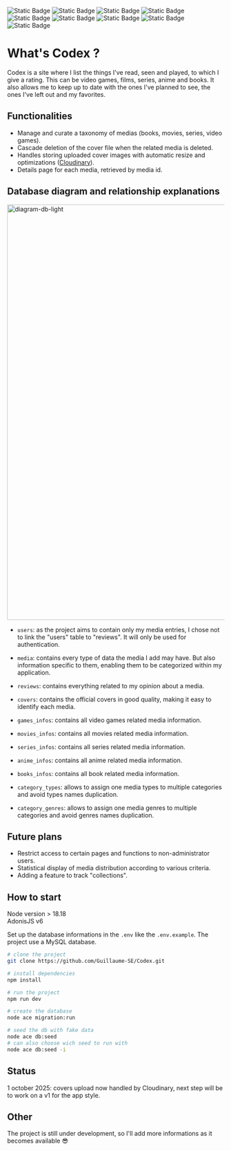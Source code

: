 ![Static Badge](https://img.shields.io/badge/html-FD501A?style=for-the-badge&logo=html5&logoColor=white)
![Static Badge](https://img.shields.io/badge/css-306AF1?style=for-the-badge&logo=css3&logoColor=white)
![Static Badge](https://img.shields.io/badge/javascript-EFD81B?style=for-the-badge&logo=javascript&logoColor=black)
![Static Badge](https://img.shields.io/badge/typescript-387CC8?style=for-the-badge&logo=typescript&logoColor=white)
![Static Badge](https://img.shields.io/badge/node.js-6DA55F?style=for-the-badge&logo=node.js&logoColor=white)
![Static Badge](https://img.shields.io/badge/adonis-4031A9?style=for-the-badge&logo=adonisjs&logoColor=white)
![Static Badge](https://img.shields.io/badge/MySQL-F29111?style=for-the-badge&logo=mysql&logoColor=marine)
![Static Badge](https://img.shields.io/badge/Inertia-black?style=for-the-badge&logo=inertia&color=white)
![Static Badge](https://img.shields.io/badge/Vue.JS-68C575?style=for-the-badge&logo=vuedotjs&color=black)

# What's Codex ?

Codex is a site where I list the things I've read, seen and played, to which I give a rating.
This can be video games, films, series, anime and books.
It also allows me to keep up to date with the ones I've planned to see, the ones I've left out and my favorites.

## Functionalities

- Manage and curate a taxonomy of medias (books, movies, series, video games).
- Cascade deletion of the cover file when the related media is deleted.
- Handles storing uploaded cover images with automatic resize and optimizations ([Cloudinary](https://cloudinary.com/)).
- Details page for each media, retrieved by media id.

## Database diagram and relationship explanations

<img width="1413" height="961" alt="diagram-db-light" src="https://github.com/user-attachments/assets/497c776c-d38a-49b0-9deb-73e58bad90f6" />


- `users`: as the project aims to contain only my media entries, I chose not to link the "users" table to "reviews". It will only be used for authentication.

- `media`: contains every type of data the media I add may have. But also information specific to them, enabling them to be categorized within my application.

- `reviews`: contains everything related to my opinion about a media.

- `covers`: contains the official covers in good quality, making it easy to identify each media.

- `games_infos`: contains all video games related media information.

- `movies_infos`: contains all movies related media information.

- `series_infos`: contains all series related media information.

- `anime_infos`: contains all anime related media information.

- `books_infos`: contains all book related media information.

- `category_types`: allows to assign one media types to multiple categories and avoid types names duplication.

- `category_genres`: allows to assign one media genres to multiple categories and avoid genres names duplication.

## Future plans

- Restrict access to certain pages and functions to non-administrator users.
- Statistical display of media distribution according to various criteria.
- Adding a feature to track "collections".

## How to start

Node version > 18.18  
AdonisJS v6

Set up the database informations in the `.env` like the `.env.example`. The project use a MySQL database.

```bash
# clone the project
git clone https://github.com/Guillaume-SE/Codex.git

# install dependencies
npm install

# run the project
npm run dev

# create the database
node ace migration:run

# seed the db with fake data
node ace db:seed
# can also choose wich seed to run with
node ace db:seed -i
```

## Status

1 october 2025: covers upload now handled by Cloudinary, next step will be to work on a v1 for the app style.

## Other

The project is still under development, so I'll add more informations as it becomes available :sunglasses:
